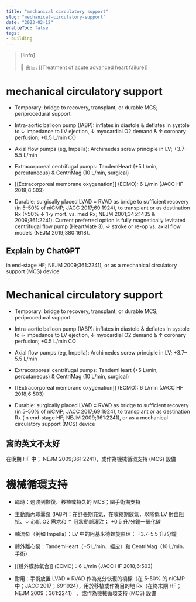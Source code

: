 ```yaml
---
title: "mechanical circulatory support"
slug: "mechanical-circulatory-support"
date: "2023-02-12"
enableToc: false
tags:
- building
---
```


> [!info]
>
> 🌱 來自: [[Treatment of acute advanced heart failure]]

# mechanical circulatory support

* Temporary: bridge to recovery, transplant, or durable MCS; periprocedural support

* Intra-aortic balloon pump (IABP): inflates in diastole & deflates in systole to ↓ impedance to LV ejection, ↓ myocardial O2 demand & ↑ coronary perfusion; +0.5 L/min CO

* Axial flow pumps (eg, Impella): Archimedes screw principle in LV; +3.7–5.5 L/min

* Extracorporeal centrifugal pumps: TandemHeart (+5 L/min, percutaneous) & CentriMag (10 L/min, surgical)

* [[Extracorporeal membrane oxygenation]] (ECMO): 6 L/min (JACC HF 2018;6:503)

* Durable: surgically placed LVAD ± RVAD as bridge to sufficient recovery (in 5–50% of niCMP; JACC 2017;69:1924), to transplant or as destination Rx (>50% ↓ 1-y mort. vs. med Rx; NEJM 2001;345:1435 & 2009;361:2241). Current preferred option is fully magnetically levitated centrifugal flow pump (HeartMate 3), ↓ stroke or re-op vs. axial flow models (NEJM 2019;380:1618).


## Explain by ChatGPT

in end-stage HF; NEJM 2009;361:2241), or as a mechanical circulatory support (MCS) device

# Mechanical circulatory support

* Temporary: bridge to recovery, transplant, or durable MCS; periprocedural support

* Intra-aortic balloon pump (IABP): inflates in diastole & deflates in systole to ↓ impedance to LV ejection, ↓ myocardial O2 demand & ↑ coronary perfusion; +0.5 L/min CO

* Axial flow pumps (eg, Impella): Archimedes screw principle in LV; +3.7–5.5 L/min

* Extracorporeal centrifugal pumps: TandemHeart (+5 L/min, percutaneous) & CentriMag (10 L/min, surgical)

* [[Extracorporeal membrane oxygenation]] (ECMO): 6 L/min (JACC HF 2018;6:503)

* Durable: surgically placed LVAD ± RVAD as bridge to sufficient recovery (in 5–50% of niCMP; JACC 2017;69:1924), to transplant or as destination Rx (in end-stage HF; NEJM 2009;361:2241), or as a mechanical circulatory support (MCS) device

## 窩的英文不太好

在晚期 HF 中； NEJM 2009;361:2241)，或作為機械循環支持 (MCS) 設備

# 機械循環支持

* 臨時：過渡到恢復、移植或持久的 MCS；圍手術期支持

* 主動脈內球囊泵 (IABP)：在舒張期充氣，在收縮期放氣，以降低 LV 射血阻抗、↓ 心肌 O2 需求和 ↑ 冠狀動脈灌注； +0.5 升/分鐘一氧化碳

* 軸流泵（例如 Impella）：LV 中的阿基米德螺旋原理； +3.7–5.5 升/分鐘

* 體外離心泵：TandemHeart（+5 L/min，經皮）和 CentriMag（10 L/min，手術）

* [[體外膜肺氧合]] (ECMO)：6 L/min (JACC HF 2018;6:503)

* 耐用：手術放置 LVAD ± RVAD 作為充分恢復的橋樑（在 5-50% 的 niCMP 中；JACC 2017；69:1924），用於移植或作為目的地 Rx（在終末期 HF；NEJM 2009；361:2241） ，或作為機械循環支持 (MCS) 設備
